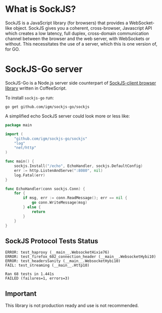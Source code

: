 What is SockJS?
===============

SockJS is a JavaScript library (for browsers) that provides a WebSocket-like
object. SockJS gives you a coherent, cross-browser, Javascript API
which creates a low latency, full duplex, cross-domain communication
channel between the browser and the web server, with WebSockets or without.
This necessitates the use of a server, which this is one version of, for GO.


SockJS-Go server
================

SockJS-Go is a Node.js server side counterpart of
[SockJS-client browser library](https://github.com/sockjs/sockjs-client)
written in CoffeeScript.

To install `sockjs-go` run:

    go get github.com/igm/sockjs-go/sockjs

A simplified echo SockJS server could look more or less like:    


```go
package main

import (
	"github.com/igm/sockjs-go/sockjs"
	"log"
	"net/http"
)

func main() {
    sockjs.Install("/echo", EchoHandler, sockjs.DefaultConfig)
	err := http.ListenAndServe(":8080", nil)
	log.Fatal(err)
}

func EchoHandler(conn sockjs.Conn) {
	for {
		if msg, err := conn.ReadMessage(); err == nil {
			go conn.WriteMessage(msg)
		} else {
			return
		}
	}
}
```

SockJS Protocol Tests Status
----------------------------
```
ERROR: test_haproxy (__main__.WebsocketHixie76)
ERROR: test_firefox_602_connection_header (__main__.WebsocketHybi10)
ERROR: test_headersSanity (__main__.WebsocketHybi10)
FAIL: test_streaming (__main__.Http10)

Ran 68 tests in 1.441s
FAILED (failures=1, errors=3)
```

Important
---------
This library is not production ready and use is not recommended.